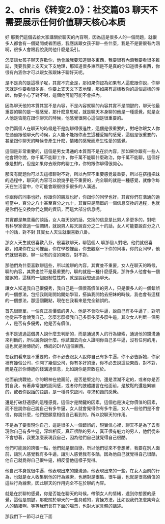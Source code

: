 # 2、chris《转变2.0》：社交篇03 聊天不需要展示任何价值聊天核心本质

好 那我們這個去給大家講關於聊天的內容啊，因為這是很多人的一個問題，就很多人都會有一個疑問或者困惑，我應該跟女孩子聊一些什麼，我是不是要很有內涵啊，很多人會跟我說我問他什麼是吸引。

怎麼讓女孩子聊天喜歡你，他會說我要知道很多東西，我要很有內涵我要看很多雜誌，我要我要上支天文下支地理，那知道很多東西是不是真的你知道很多東西，你很有內涵你才可以跟女孩跟妹子聊好天呢。

是不是真的是這樣子呢，其實不完全是，那如果你認為如果有人這麼跟你說，你聊天就是你要看很多書，你要上支天文下支地理，那如果有這樣教你的這個這樣的導師，你要小心了對不對，這個他可能可能不會把內。

因為聊天他的本質其實不是內容，不是內容就聊的內容其實不是關鍵的，聊天他最重要的聊的是一種感覺，那什麼意思呢，就是聊天本身聊的他是一種感覺，就是女人他是否能在跟你聊天的時候，他感覺很開心這個是很重要的。

你們兩個人在聊天的時候是不是能聊得很進性，這個是很重要的，對吧你跟女人你在通過跟他聊天的時候，女人能不能跟你產生這種愛媚的感覺，這個是很重要的，甚至跟你聊天的時候會產生什麼，情緒的感覺而產生性愛的感覺。

這個是非常重要的，這個是男女溝通的本質而不是在於內容，那如果你跟有一些人他會跟你說，你千萬不能聊工作，你千萬不能聊什麼政治，你千萬不能聊，這個好像是對的，但是如果你去跟你的聊工作，你的跟你聊得很開心。

那沒有問題你可以去這樣聊對不對，所以內容不重要感覺最重要，所以在搭擅把妹的過程中，聊天的內容可以說幾乎是不重要的，完全聊的就是一種感覺，就像你每天在生活當中，你可能會跟很很多很多的人溝通。

你跟你的同事也好，你跟你的朋友也好，你跟你的同學也好，其實你們在溝通的過程當中，百分之八十甚至百分之九十，其實只是簡單的一個信息交換的過程，也就是你們在交換你們之間的資訊，而這大部分信息呢。

其實都是無意義的談話，女人每天說的話，交換的信息是比男人多更多的，對吧 有科學家做過一個調研，就說男人每天說百分之二十的話，女人可能要說百分之八十的話，對不對 其實女人天生就很喜歡八卦。

那女人天生就很喜歡八卦，很喜歡聊天，聊這個人 聊那個人對吧，他們就很喜歡，如果你在公司裡面，你在學校裡面，你去觀察一下你的同事，你的女同學，他們就很喜歡，聊一些有的沒的東西，對不對。

那他們為什麼喜歡聊這些，所以說聊的內容，其實並不重要，女人在聊天的時候，聊的內容，其實也並不是最重要的，聊的就是一種什麼感覺，那許多人他會有一個錯誤的，這樣的一個限制性性的，就是說我想通過聊天。

讓女人知道我自己很優秀，我自己是一個很高價值的男人，只是很多人的一個錯誤的一個想法，包括我剛剛開始開始學習，搭訕我開始去把妹的時候，我也會有這樣的一個想法，那這個觀點，現在在我看來是完全錯誤的。

首先很簡單，一個真正高價值的男人，他是不會吹牛逼，說自己有多牛逼了，對吧 他從來不會說我自己，怎麼怎麼樣我自己多麼多麼多麼牛逼，其次女人判斷一個男人，是否有多優秀，他是否有價值。

也不是通過這個男人說什麼去判斷的，而是通過男人的行為線索，通過他的錢溝通來判斷的，所以說你說什麼，你試圖去向女人證明你自己多牛逼，沒有任何的用，這也就是說傳統的，傳統的DHV這個東西。

在我們看來是不重要的，你不必去跟女人說你自己有多牛逼，你不必告訴她，你家裡有幾個公司，你開了幾個公司，你有多好的車，你不必去說這些東西，對不對，而是在於你傳遞的錢溝通信息，比如說你是否敢在於。

他面前挑戰他，你的眼神在他面前，是否是堅定的，還是漂湖不定的，或者你是否對自我，有著非常強的認同感，或者你的肢體語言在他面前，是放鬆的還是緊繃的，或者你說話的語調，是一種尋求認同，尋求和諧的感覺。

還是打破舒適感的這種感覺，這個才是關鍵的因素，這個也是決定你價值的因素，而不是說你自己說自己有多牛逼，女人就會覺得你有多牛逼，女人一般他們是不會信，你說什麼，他們更願意相信自己看到的，所以說聊天的作用。

不是為了要表現你自己，這是很多人一個錯誤的，現實信心裡，聊天不是為了去表現你自己有多牛逼，深圳相反，真正很酷的男人，真正很有魅力的男人，他們從來不會想著，我要怎麼表現我自己，因為他們自己就覺得自己很酷。

他們可能說的誇張一點，他們就是很自戀，所以他們從來不會想著，我要在別人面前，讓別人感覺我有多牛逼，讓別人感覺我有多酷，因為他自己就覺得自己很酷，他自己就覺得自己很牛逼，相反當他這樣子覺得。

他自己本身就很牛逼，他表現出來的錢溝通，他表現出來的一些，在女人面前的行為，也就是女人收集到他的行為線索，也絕對是很酷，很牛逼，也就是很高價值的這些行為線索，因此聊天的作用完全不在於聊的內容。

就是在於聊的感覺，你是否能在聊天的時候，帶領女人的情緒，達到你想要的感覺，這個是關鍵，那麼關於聊天的一些具體的，實操方法，比如說我們怎麼集齊女人的情緒啊，等等我們會在下面的場景，也對大家具體的講述。

那我們下一節可以在下面